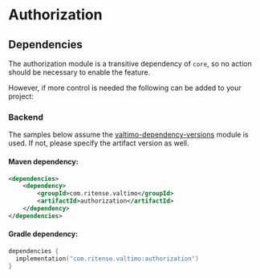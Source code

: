 # Authorization

## Dependencies

The authorization module is a transitive dependency of `core`, so no action should be necessary to enable the feature. 

However, if more control is needed the following can be added to your project:

### Backend
The samples below assume the [valtimo-dependency-versions](valtimo-dependency-versions.md) module is used.
If not, please specify the artifact version as well.

#### Maven dependency:
```xml
<dependencies>
    <dependency>
        <groupId>com.ritense.valtimo</groupId>
        <artifactId>authorization</artifactId>
    </dependency>
</dependencies>
```

#### Gradle dependency:
```kotlin
dependencies {
  implementation("com.ritense.valtimo:authorization")
}
```


